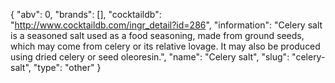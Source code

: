 {
    "abv": 0,
    "brands": [],
    "cocktaildb": "http://www.cocktaildb.com/ingr_detail?id=286",
    "information": "Celery salt is a seasoned salt used as a food seasoning, made from ground seeds, which may come from celery or its relative lovage. It may also be produced using dried celery or seed oleoresin.",
    "name": "Celery salt",
    "slug": "celery-salt",
    "type": "other"
}